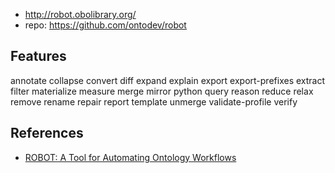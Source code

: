 
- http://robot.obolibrary.org/
- repo: https://github.com/ontodev/robot

## Features

annotate
collapse
convert
diff
expand
explain
export
export-prefixes
extract
filter
materialize
measure
merge
mirror
python
query
reason
reduce
relax
remove
rename
repair
report
template
unmerge
validate-profile
verify


## References

- [ROBOT: A Tool for Automating Ontology Workflows](https://bmcbioinformatics.biomedcentral.com/articles/10.1186/s12859-019-3002-3)